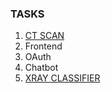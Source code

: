 ### TASKS
1. [CT SCAN](https://www.kaggle.com/andrewmvd/covid19-ct-scans/tasks)
2. Frontend
3. OAuth
4. Chatbot
5. [XRAY CLASSIFIER ](https://medium.com/pytorch/image-similarity-search-in-pytorch-1a744cf3469)
